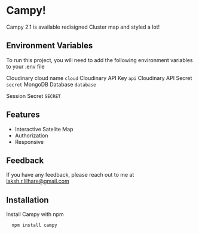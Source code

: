 # Campy!
Campy 2.1 is available redisigned Cluster map and styled a lot!


## Environment Variables

To run this project, you will need to add the following environment variables to your .env file

Cloudinary cloud name
`cloud` 
Cloudinary API Key
`api`
Cloudinary API Secret 
`secret`
MongoDB Database `database`

Session Secret `SECRET`
## Features

- Interactive Satelite Map
- Authorization
- Responsive 



  
## Feedback

If you have any feedback, please reach out to me at laksh.r.lilhare@gmail.com



  
## Installation

Install Campy with npm

```bash
  npm install campy
```

